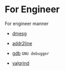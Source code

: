 # For Engineer
For engineer manner


* [dmesg](https://www.runoob.com/linux/linux-comm-dmesg.html)

* [addr2line](https://shengyu7697.github.io/linux-addr2line/)

* [gdb](https://ithelp.ithome.com.tw/articles/10257294)
`GNU debugger`

* [valgrind](http://blog.yslin.tw/2014/03/c-valgrind.html)

